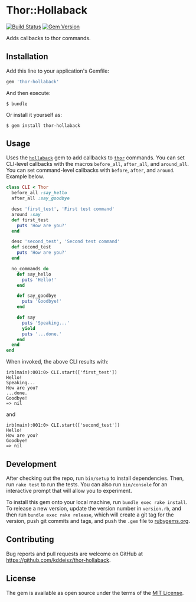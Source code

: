 # Thor::Hollaback

[![Build Status](https://github.com/kddeisz/thor-hollaback/workflows/Main/badge.svg)](https://github.com/kddeisz/thor-hollaback/actions)
[![Gem Version](https://img.shields.io/gem/v/thor-hollaback.svg)](https://rubygems.org/gems/thor-hollaback)

Adds callbacks to thor commands.

## Installation

Add this line to your application's Gemfile:

```ruby
gem 'thor-hollaback'
```

And then execute:

    $ bundle

Or install it yourself as:

    $ gem install thor-hollaback

## Usage

Uses the [`hollaback`](https://github.com/kddeisz/hollaback) gem to add callbacks to [`thor`](https://github.com/erikhuda/thor) commands. You can set CLI-level callbacks with the macros `before_all`, `after_all`, and `around_all`. You can set command-level callbacks with `before`, `after`, and `around`. Example below.

```ruby
class CLI < Thor
  before_all :say_hello
  after_all :say_goodbye

  desc 'first_test', 'First test command'
  around :say
  def first_test
    puts 'How are you?'
  end

  desc 'second_test', 'Second test command'
  def second_test
    puts 'How are you?'
  end

  no_commands do
    def say_hello
      puts 'Hello!'
    end

    def say_goodbye
      puts 'Goodbye!'
    end

    def say
      puts 'Speaking...'
      yield
      puts '...done.'
    end
  end
end
```

When invoked, the above CLI results with:

```
irb(main):001:0> CLI.start(['first_test'])
Hello!
Speaking...
How are you?
...done.
Goodbye!
=> nil
```

and

```
irb(main):001:0> CLI.start(['second_test'])
Hello!
How are you?
Goodbye!
=> nil
```

## Development

After checking out the repo, run `bin/setup` to install dependencies. Then, run `rake test` to run the tests. You can also run `bin/console` for an interactive prompt that will allow you to experiment.

To install this gem onto your local machine, run `bundle exec rake install`. To release a new version, update the version number in `version.rb`, and then run `bundle exec rake release`, which will create a git tag for the version, push git commits and tags, and push the `.gem` file to [rubygems.org](https://rubygems.org).

## Contributing

Bug reports and pull requests are welcome on GitHub at https://github.com/kddeisz/thor-hollaback.

## License

The gem is available as open source under the terms of the [MIT License](http://opensource.org/licenses/MIT).
